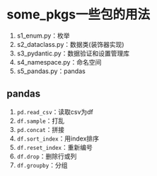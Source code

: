 # some_pkgs一些包的用法

1. s1_enum.py：枚举
2. s2_dataclass.py：数据类(装饰器实现)
3. s3_pydantic.py：数据验证和设置管理库
4. s4_namespace.py：命名空间
5. s5_pandas.py：pandas


## pandas
1. `pd.read_csv`：读取csv为df
2. `df.sample`：打乱
3. `pd.concat`：拼接
4. `df.sort_index`：用index排序
5. `df.reset_index`：重新编号
6. `df.drop`：删除行或列
7. `df.groupby`：分组